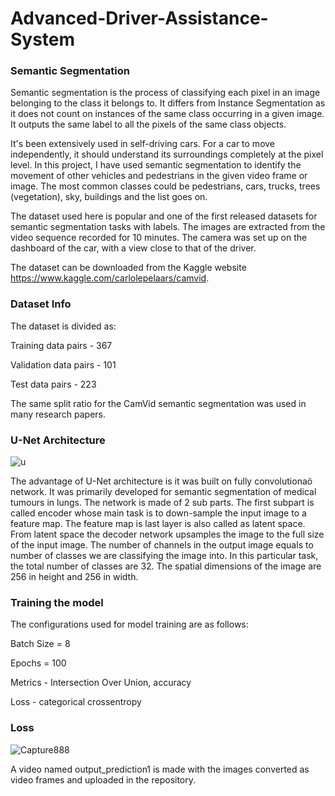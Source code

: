 # Advanced-Driver-Assistance-System

### Semantic Segmentation ###

Semantic segmentation is the process of classifying each pixel in an image belonging to the class it belongs to. It differs from Instance Segmentation as it does not count on instances of the same class occurring in a  given image. It outputs the same label to all the pixels of the same class objects. 

It's been extensively used in self-driving cars. For a car to move independently, it should understand its surroundings completely at the pixel level. In this project, I have used semantic segmentation to identify the movement of other vehicles and pedestrians in the given video frame or image. The most common classes could be pedestrians, cars, trucks, trees (vegetation), sky, buildings and the list goes on. 

The dataset used here is popular and one of the first released datasets for semantic segmentation tasks with labels. The images are extracted from the video sequence recorded for 10 minutes. The camera was set up on the dashboard of the car, with a view close to that of the driver.

The dataset can be downloaded from the Kaggle website https://www.kaggle.com/carlolepelaars/camvid.

### Dataset Info ###

The dataset is divided as:
 
Training data pairs - 367

Validation data pairs - 101

Test data pairs - 223

The same split ratio for the CamVid semantic segmentation was used in many research papers. 

### U-Net Architecture ###


![u](https://user-images.githubusercontent.com/55786239/142224277-65a3fe55-5e30-490a-ae66-747a06392acb.PNG)


The advantage of U-Net architecture is it was built on fully convolutionaö network. It was primarily developed for semantic segmentation of medical tumours in lungs. The network is made of 2 sub parts. The first subpart is called encoder whose main task is to down-sample the input image to a feature map. The feature map is last layer is also called as latent space. From latent space the decoder network upsamples the image to the full size of the input image. The number of channels in the output image equals to number of classes we are classifying the image into. In this particular task, the total number of classes are 32. The spatial dimensions of the image are 256 in height and 256 in width.

### Training the model ###

The configurations used for model training are as follows:

Batch Size = 8

Epochs = 100

Metrics - Intersection Over Union, accuracy

Loss - categorical crossentropy

### Loss ###

![Capture888](https://user-images.githubusercontent.com/55786239/142231251-0271fe64-7f44-4614-a47c-b0748a3c5c04.PNG)


A video named output_prediction1 is made with the images converted as video frames and uploaded in the repository. 
